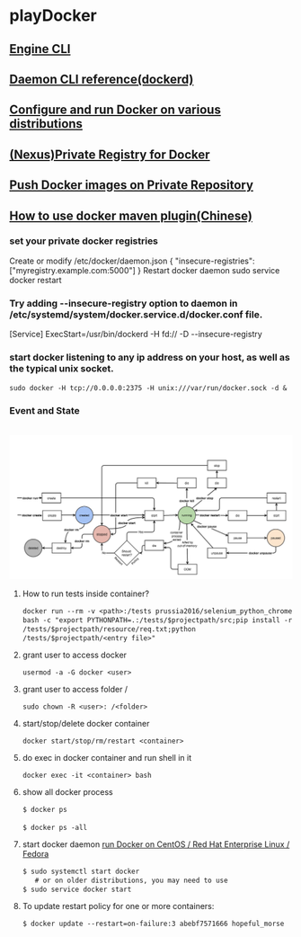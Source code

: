 # playDocker 
## [Engine CLI](https://docs.docker.com/engine/reference/commandline/docker/)
## [Daemon CLI reference(dockerd)](https://docs.docker.com/engine/reference/commandline/dockerd/)
## [Configure and run Docker on various distributions](https://docs.docker.com/engine/admin/#configuring-docker)
## [(Nexus)Private Registry for Docker](https://books.sonatype.com/nexus-book/3.0/reference/docker.html)
## [Push Docker images on Private Repository](https://books.sonatype.com/nexus-book/3.0/reference/docker.html#docker-push)
## [How to use docker maven plugin(Chinese)](https://www.zybuluo.com/babydragon/note/352069)
### set your private docker registries
Create or modify /etc/docker/daemon.json
{ "insecure-registries":["myregistry.example.com:5000"] }
Restart docker daemon
sudo service docker restart
### Try adding --insecure-registry option to daemon in /etc/systemd/system/docker.service.d/docker.conf file.
[Service]
ExecStart=/usr/bin/dockerd -H fd:// -D --insecure-registry

### start docker listening to any ip address on your host, as well as the typical unix socket.
```
sudo docker -H tcp://0.0.0.0:2375 -H unix:///var/run/docker.sock -d &
```
### Event and State
<p align="center">
  <img src="./event_state.png" width="950"/>
</p>

1. How to run tests inside container?

   ```
   docker run --rm -v <path>:/tests prussia2016/selenium_python_chrome bash -c "export PYTHONPATH=.:/tests/$projectpath/src;pip install -r /tests/$projectpath/resource/req.txt;python /tests/$projectpath/<entry file>"
   ```
2. grant user <user> to access docker

   ```
   usermod -a -G docker <user>
   ```
3. grant user <user> to access folder /<folder>

   ```
   sudo chown -R <user>: /<folder>
   ```
4. start/stop/delete docker container <container>

   ```
   docker start/stop/rm/restart <container>
   ```
5. do exec in docker container and run shell in it

   ```
   docker exec -it <container> bash
   ```
6. show all docker process

   ```
   $ docker ps
   
   $ docker ps -all
   ```
7. start docker daemon 
   [run Docker on CentOS / Red Hat Enterprise Linux / Fedora](https://docs.docker.com/engine/admin/#centos--red-hat-enterprise-linux--fedora)

   ```
   $ sudo systemctl start docker
      # or on older distributions, you may need to use
   $ sudo service docker start
   ```
8. To update restart policy for one or more containers:

   ```
   $ docker update --restart=on-failure:3 abebf7571666 hopeful_morse
   ```
